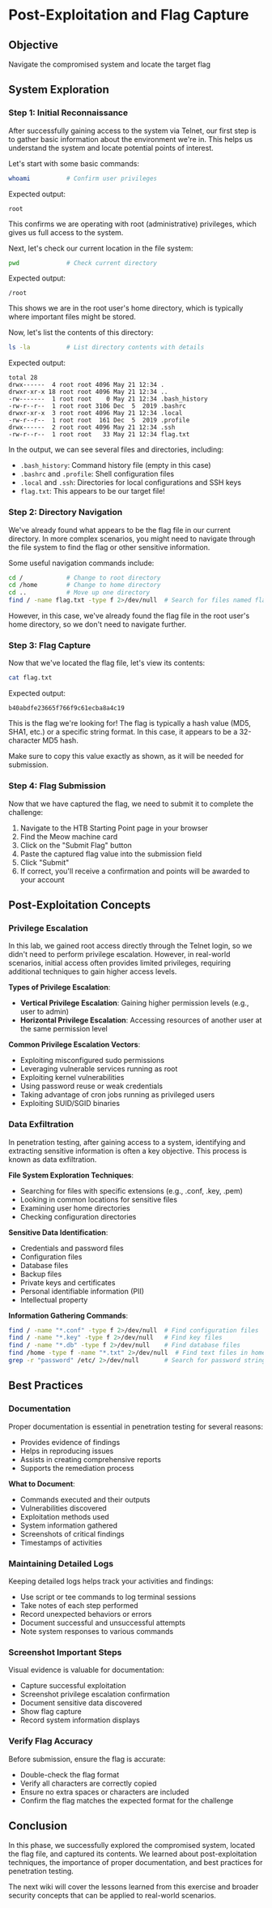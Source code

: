 # Post-Exploitation and Flag Capture

## Objective
Navigate the compromised system and locate the target flag

## System Exploration

### Step 1: Initial Reconnaissance

After successfully gaining access to the system via Telnet, our first step is to gather basic information about the environment we're in. This helps us understand the system and locate potential points of interest.

Let's start with some basic commands:

```bash
whoami          # Confirm user privileges
```

Expected output:
```
root
```

This confirms we are operating with root (administrative) privileges, which gives us full access to the system.

Next, let's check our current location in the file system:

```bash
pwd             # Check current directory
```

Expected output:
```
/root
```

This shows we are in the root user's home directory, which is typically where important files might be stored.

Now, let's list the contents of this directory:

```bash
ls -la          # List directory contents with details
```

Expected output:
```
total 28
drwx------  4 root root 4096 May 21 12:34 .
drwxr-xr-x 18 root root 4096 May 21 12:34 ..
-rw-------  1 root root    0 May 21 12:34 .bash_history
-rw-r--r--  1 root root 3106 Dec  5  2019 .bashrc
drwxr-xr-x  3 root root 4096 May 21 12:34 .local
-rw-r--r--  1 root root  161 Dec  5  2019 .profile
drwx------  2 root root 4096 May 21 12:34 .ssh
-rw-r--r--  1 root root   33 May 21 12:34 flag.txt
```

In the output, we can see several files and directories, including:
- `.bash_history`: Command history file (empty in this case)
- `.bashrc` and `.profile`: Shell configuration files
- `.local` and `.ssh`: Directories for local configurations and SSH keys
- `flag.txt`: This appears to be our target file!

### Step 2: Directory Navigation

We've already found what appears to be the flag file in our current directory. In more complex scenarios, you might need to navigate through the file system to find the flag or other sensitive information.

Some useful navigation commands include:

```bash
cd /            # Change to root directory
cd /home        # Change to home directory
cd ..           # Move up one directory
find / -name flag.txt -type f 2>/dev/null  # Search for files named flag.txt
```

However, in this case, we've already found the flag file in the root user's home directory, so we don't need to navigate further.

### Step 3: Flag Capture

Now that we've located the flag file, let's view its contents:

```bash
cat flag.txt
```

Expected output:
```
b40abdfe23665f766f9c61ecba8a4c19
```

This is the flag we're looking for! The flag is typically a hash value (MD5, SHA1, etc.) or a specific string format. In this case, it appears to be a 32-character MD5 hash.

Make sure to copy this value exactly as shown, as it will be needed for submission.

### Step 4: Flag Submission

Now that we have captured the flag, we need to submit it to complete the challenge:

1. Navigate to the HTB Starting Point page in your browser
2. Find the Meow machine card
3. Click on the "Submit Flag" button
4. Paste the captured flag value into the submission field
5. Click "Submit"
6. If correct, you'll receive a confirmation and points will be awarded to your account

## Post-Exploitation Concepts

### Privilege Escalation

In this lab, we gained root access directly through the Telnet login, so we didn't need to perform privilege escalation. However, in real-world scenarios, initial access often provides limited privileges, requiring additional techniques to gain higher access levels.

**Types of Privilege Escalation**:
- **Vertical Privilege Escalation**: Gaining higher permission levels (e.g., user to admin)
- **Horizontal Privilege Escalation**: Accessing resources of another user at the same permission level

**Common Privilege Escalation Vectors**:
- Exploiting misconfigured sudo permissions
- Leveraging vulnerable services running as root
- Exploiting kernel vulnerabilities
- Using password reuse or weak credentials
- Taking advantage of cron jobs running as privileged users
- Exploiting SUID/SGID binaries

### Data Exfiltration

In penetration testing, after gaining access to a system, identifying and extracting sensitive information is often a key objective. This process is known as data exfiltration.

**File System Exploration Techniques**:
- Searching for files with specific extensions (e.g., .conf, .key, .pem)
- Looking in common locations for sensitive files
- Examining user home directories
- Checking configuration directories

**Sensitive Data Identification**:
- Credentials and password files
- Configuration files
- Database files
- Backup files
- Private keys and certificates
- Personal identifiable information (PII)
- Intellectual property

**Information Gathering Commands**:
```bash
find / -name "*.conf" -type f 2>/dev/null  # Find configuration files
find / -name "*.key" -type f 2>/dev/null   # Find key files
find / -name "*.db" -type f 2>/dev/null    # Find database files
find /home -type f -name "*.txt" 2>/dev/null  # Find text files in home directories
grep -r "password" /etc/ 2>/dev/null       # Search for password strings in config files
```

## Best Practices

### Documentation

Proper documentation is essential in penetration testing for several reasons:
- Provides evidence of findings
- Helps in reproducing issues
- Assists in creating comprehensive reports
- Supports the remediation process

**What to Document**:
- Commands executed and their outputs
- Vulnerabilities discovered
- Exploitation methods used
- System information gathered
- Screenshots of critical findings
- Timestamps of activities

### Maintaining Detailed Logs

Keeping detailed logs helps track your activities and findings:
- Use script or tee commands to log terminal sessions
- Take notes of each step performed
- Record unexpected behaviors or errors
- Document successful and unsuccessful attempts
- Note system responses to various commands

### Screenshot Important Steps

Visual evidence is valuable for documentation:
- Capture successful exploitation
- Screenshot privilege escalation confirmation
- Document sensitive data discovered
- Show flag capture
- Record system information displays

### Verify Flag Accuracy

Before submission, ensure the flag is accurate:
- Double-check the flag format
- Verify all characters are correctly copied
- Ensure no extra spaces or characters are included
- Confirm the flag matches the expected format for the challenge

## Conclusion

In this phase, we successfully explored the compromised system, located the flag file, and captured its contents. We learned about post-exploitation techniques, the importance of proper documentation, and best practices for penetration testing.

The next wiki will cover the lessons learned from this exercise and broader security concepts that can be applied to real-world scenarios.
